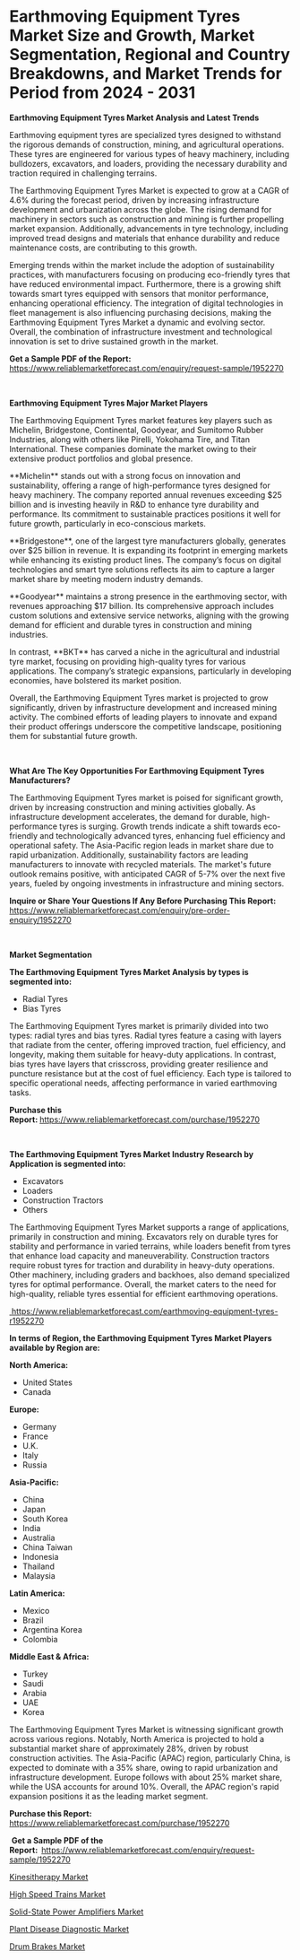 <p><h1>Earthmoving Equipment Tyres Market Size and Growth, Market Segmentation, Regional and Country Breakdowns, and Market Trends for Period from 2024 -  2031</h1></p><p><strong>Earthmoving Equipment Tyres Market Analysis and Latest Trends</strong></p>
<p><p>Earthmoving equipment tyres are specialized tyres designed to withstand the rigorous demands of construction, mining, and agricultural operations. These tyres are engineered for various types of heavy machinery, including bulldozers, excavators, and loaders, providing the necessary durability and traction required in challenging terrains.</p><p>The Earthmoving Equipment Tyres Market is expected to grow at a CAGR of 4.6% during the forecast period, driven by increasing infrastructure development and urbanization across the globe. The rising demand for machinery in sectors such as construction and mining is further propelling market expansion. Additionally, advancements in tyre technology, including improved tread designs and materials that enhance durability and reduce maintenance costs, are contributing to this growth.</p><p>Emerging trends within the market include the adoption of sustainability practices, with manufacturers focusing on producing eco-friendly tyres that have reduced environmental impact. Furthermore, there is a growing shift towards smart tyres equipped with sensors that monitor performance, enhancing operational efficiency. The integration of digital technologies in fleet management is also influencing purchasing decisions, making the Earthmoving Equipment Tyres Market a dynamic and evolving sector. Overall, the combination of infrastructure investment and technological innovation is set to drive sustained growth in the market.</p></p>
<p><strong>Get a Sample PDF of the Report:&nbsp;</strong> <a href="https://www.reliablemarketforecast.com/enquiry/request-sample/1952270?utm_campaign=1141&utm_medium=2&utm_source=Github&utm_content=ia&utm_term=02112024&utm_id=earthmoving-equipment-tyres">https://www.reliablemarketforecast.com/enquiry/request-sample/1952270</a></p>
<p>&nbsp;</p>
<p><strong>Earthmoving Equipment Tyres Major Market Players</strong></p>
<p><p>The Earthmoving Equipment Tyres market features key players such as Michelin, Bridgestone, Continental, Goodyear, and Sumitomo Rubber Industries, along with others like Pirelli, Yokohama Tire, and Titan International. These companies dominate the market owing to their extensive product portfolios and global presence.</p><p>**Michelin** stands out with a strong focus on innovation and sustainability, offering a range of high-performance tyres designed for heavy machinery. The company reported annual revenues exceeding $25 billion and is investing heavily in R&D to enhance tyre durability and performance. Its commitment to sustainable practices positions it well for future growth, particularly in eco-conscious markets.</p><p>**Bridgestone**, one of the largest tyre manufacturers globally, generates over $25 billion in revenue. It is expanding its footprint in emerging markets while enhancing its existing product lines. The company’s focus on digital technologies and smart tyre solutions reflects its aim to capture a larger market share by meeting modern industry demands.</p><p>**Goodyear** maintains a strong presence in the earthmoving sector, with revenues approaching $17 billion. Its comprehensive approach includes custom solutions and extensive service networks, aligning with the growing demand for efficient and durable tyres in construction and mining industries.</p><p>In contrast, **BKT** has carved a niche in the agricultural and industrial tyre market, focusing on providing high-quality tyres for various applications. The company’s strategic expansions, particularly in developing economies, have bolstered its market position.</p><p>Overall, the Earthmoving Equipment Tyres market is projected to grow significantly, driven by infrastructure development and increased mining activity. The combined efforts of leading players to innovate and expand their product offerings underscore the competitive landscape, positioning them for substantial future growth.</p></p>
<p>&nbsp;</p>
<p><strong>What Are The Key Opportunities For Earthmoving Equipment Tyres Manufacturers?</strong></p>
<p><p>The Earthmoving Equipment Tyres market is poised for significant growth, driven by increasing construction and mining activities globally. As infrastructure development accelerates, the demand for durable, high-performance tyres is surging. Growth trends indicate a shift towards eco-friendly and technologically advanced tyres, enhancing fuel efficiency and operational safety. The Asia-Pacific region leads in market share due to rapid urbanization. Additionally, sustainability factors are leading manufacturers to innovate with recycled materials. The market's future outlook remains positive, with anticipated CAGR of 5-7% over the next five years, fueled by ongoing investments in infrastructure and mining sectors.</p></p>
<p><strong>Inquire or Share Your Questions If Any Before Purchasing This Report:</strong> <a href="https://www.reliablemarketforecast.com/enquiry/pre-order-enquiry/1952270?utm_campaign=1141&utm_medium=2&utm_source=Github&utm_content=ia&utm_term=02112024&utm_id=earthmoving-equipment-tyres">https://www.reliablemarketforecast.com/enquiry/pre-order-enquiry/1952270</a></p>
<p>&nbsp;</p>
<p><strong>Market Segmentation</strong></p>
<p><strong>The Earthmoving Equipment Tyres Market Analysis by types is segmented into:</strong></p>
<p><ul><li>Radial Tyres</li><li>Bias Tyres</li></ul></p>
<p><p>The Earthmoving Equipment Tyres market is primarily divided into two types: radial tyres and bias tyres. Radial tyres feature a casing with layers that radiate from the center, offering improved traction, fuel efficiency, and longevity, making them suitable for heavy-duty applications. In contrast, bias tyres have layers that crisscross, providing greater resilience and puncture resistance but at the cost of fuel efficiency. Each type is tailored to specific operational needs, affecting performance in varied earthmoving tasks.</p></p>
<p><strong>Purchase this Report:&nbsp;</strong><a href="https://www.reliablemarketforecast.com/purchase/1952270?utm_campaign=1141&utm_medium=2&utm_source=Github&utm_content=ia&utm_term=02112024&utm_id=earthmoving-equipment-tyres">https://www.reliablemarketforecast.com/purchase/1952270</a></p>
<p>&nbsp;</p>
<p><strong>The Earthmoving Equipment Tyres Market Industry Research by Application is segmented into:</strong></p>
<p><ul><li>Excavators</li><li>Loaders</li><li>Construction Tractors</li><li>Others</li></ul></p>
<p><p>The Earthmoving Equipment Tyres Market supports a range of applications, primarily in construction and mining. Excavators rely on durable tyres for stability and performance in varied terrains, while loaders benefit from tyres that enhance load capacity and maneuverability. Construction tractors require robust tyres for traction and durability in heavy-duty operations. Other machinery, including graders and backhoes, also demand specialized tyres for optimal performance. Overall, the market caters to the need for high-quality, reliable tyres essential for efficient earthmoving operations.</p></p>
<p><a href="https://www.reliablemarketforecast.com/earthmoving-equipment-tyres-r1952270?utm_campaign=1141&utm_medium=2&utm_source=Github&utm_content=ia&utm_term=02112024&utm_id=earthmoving-equipment-tyres">&nbsp;https://www.reliablemarketforecast.com/earthmoving-equipment-tyres-r1952270</a></p>
<p><strong>In terms of Region, the Earthmoving Equipment Tyres Market Players available by Region are:</strong></p>
<p>
    <p> <strong> North America: </strong>
        <ul>
            <li>United States</li>
            <li>Canada</li>
        </ul>
        </p> 
    <p> <strong> Europe: </strong>
        <ul>
            <li>Germany</li>
            <li>France</li>
            <li>U.K.</li>
            <li>Italy</li>
            <li>Russia</li>
        </ul>
        </p> 
    <p> <strong> Asia-Pacific: </strong>
        <ul>
            <li>China</li>
            <li>Japan</li>
            <li>South Korea</li>
            <li>India</li>
            <li>Australia</li>
            <li>China Taiwan</li>
            <li>Indonesia</li>
            <li>Thailand</li>
            <li>Malaysia</li>
        </ul>
        </p> 
    <p> <strong> Latin America: </strong>
        <ul>
            <li>Mexico</li>
            <li>Brazil</li>
            <li>Argentina Korea</li>
            <li>Colombia</li>
        </ul>
        </p> 
    <p> <strong> Middle East & Africa: </strong>
        <ul>
            <li>Turkey</li>
            <li>Saudi</li>
            <li>Arabia</li>
            <li>UAE</li>
            <li>Korea</li>
        </ul>
    </p>
    </p>
<p><p>The Earthmoving Equipment Tyres Market is witnessing significant growth across various regions. Notably, North America is projected to hold a substantial market share of approximately 28%, driven by robust construction activities. The Asia-Pacific (APAC) region, particularly China, is expected to dominate with a 35% share, owing to rapid urbanization and infrastructure development. Europe follows with about 25% market share, while the USA accounts for around 10%. Overall, the APAC region's rapid expansion positions it as the leading market segment.</p></p>
<p><strong>Purchase this Report: </strong><a href="https://www.reliablemarketforecast.com/purchase/1952270?utm_campaign=1141&utm_medium=2&utm_source=Github&utm_content=ia&utm_term=02112024&utm_id=earthmoving-equipment-tyres">https://www.reliablemarketforecast.com/purchase/1952270</a></p>
<p>&nbsp;<strong>Get a Sample PDF of the Report:&nbsp;&nbsp;</strong><a href="https://www.reliablemarketforecast.com/enquiry/request-sample/1952270?utm_campaign=1141&utm_medium=2&utm_source=Github&utm_content=ia&utm_term=02112024&utm_id=earthmoving-equipment-tyres">https://www.reliablemarketforecast.com/enquiry/request-sample/1952270</a></p>
<p><strong></strong></p>
<p><p><a href="https://issuu.com/reportprime-2/docs/kinesitherapy-market-size-2030.pptx_fd4427089e6f88?utm_campaign=1141&utm_medium=2&utm_source=Github&utm_content=ia&utm_term=02112024&utm_id=earthmoving-equipment-tyres">Kinesitherapy Market</a></p><p><a href="https://github.com/anitrabixvburgie/Market-Research-Report-List-1/blob/main/high-speed-trains-market.md?utm_campaign=1141&utm_medium=2&utm_source=Github&utm_content=ia&utm_term=02112024&utm_id=earthmoving-equipment-tyres">High Speed Trains Market</a></p><p><a href="https://www.linkedin.com/pulse/in-depth-analysis-global-solid-state-power-amplifiers-market-8lhwc?utm_campaign=1141&utm_medium=2&utm_source=Github&utm_content=ia&utm_term=02112024&utm_id=earthmoving-equipment-tyres">Solid-State Power Amplifiers Market</a></p><p><a href="https://issuu.com/reportprime-2/docs/plant-disease-diagnostic-market-siz_a115efca214777?utm_campaign=1141&utm_medium=2&utm_source=Github&utm_content=ia&utm_term=02112024&utm_id=earthmoving-equipment-tyres">Plant Disease Diagnostic Market</a></p><p><a href="https://github.com/lmorisekv5e/Market-Research-Report-List-1/blob/main/drum-brakes-market.md?utm_campaign=1141&utm_medium=2&utm_source=Github&utm_content=ia&utm_term=02112024&utm_id=earthmoving-equipment-tyres">Drum Brakes Market</a></p></p>
